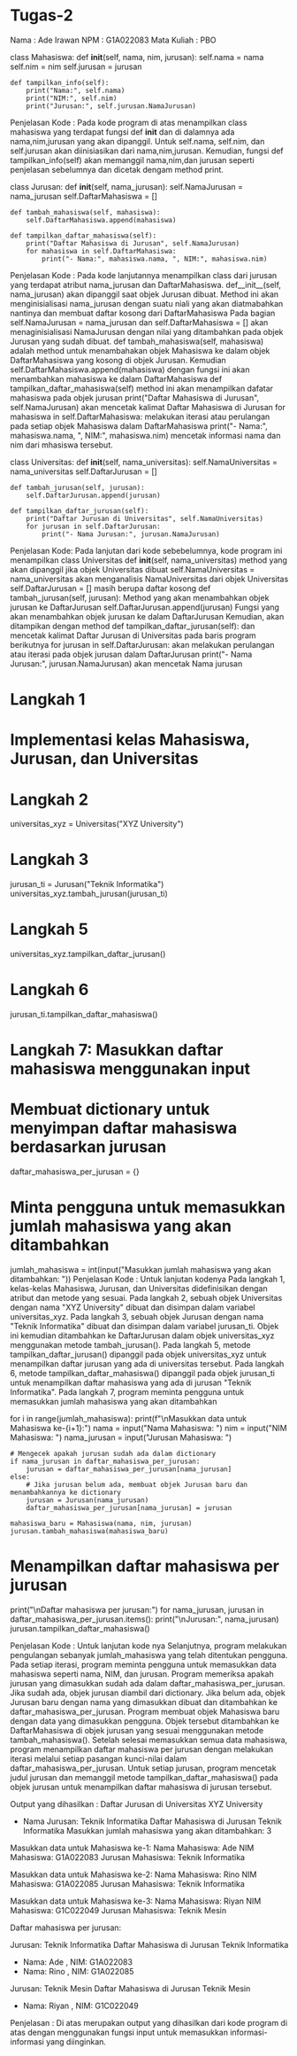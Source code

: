 # Tugas-2
Nama : Ade Irawan
NPM : G1A022083
Mata Kuliah : PBO



class Mahasiswa:
    def __init__(self, nama, nim, jurusan):
        self.nama = nama
        self.nim = nim
        self.jurusan = jurusan

    def tampilkan_info(self):
        print("Nama:", self.nama)
        print("NIM:", self.nim)
        print("Jurusan:", self.jurusan.NamaJurusan)
Penjelasan Kode :
Pada kode program di atas menampilkan class mahasiswa yang terdapat fungsi def __init__ dan di dalamnya ada nama,nim,jurusan yang akan dipanggil.
Untuk self.nama, self.nim, dan self.jurusan akan diinisiasikan dari nama,nim,jurusan. Kemudian, fungsi def tampilkan_info(self) akan memanggil nama,nim,dan jurusan
seperti penjelasan sebelumnya dan dicetak dengam method print.


class Jurusan:
    def __init__(self, nama_jurusan):
        self.NamaJurusan = nama_jurusan
        self.DaftarMahasiswa = []

    def tambah_mahasiswa(self, mahasiswa):
        self.DaftarMahasiswa.append(mahasiswa)

    def tampilkan_daftar_mahasiswa(self):
        print("Daftar Mahasiswa di Jurusan", self.NamaJurusan)
        for mahasiswa in self.DaftarMahasiswa:
            print("- Nama:", mahasiswa.nama, ", NIM:", mahasiswa.nim)
Penjelasan Kode :
Pada kode lanjutannya menampilkan class dari jurusan yang terdapat atribut nama_jurusan dan DaftarMahasiswa. 
def__init__(self, nama_jurusan) akan dipanggil saat objek Jurusan dibuat. Method ini akan menginisialisasi nama_jurusan dengan suatu niali yang akan diatmabahkan nantinya dan membuat daftar kosong dari DaftarMahasiswa
Pada bagian  self.NamaJurusan = nama_jurusan dan self.DaftarMahasiswa = [] akan menaginisialisasi NamaJurusan dengan nilai yang ditambahkan pada objek Jurusan yang sudah dibuat.
def tambah_mahasiswa(self, mahasiswa) adalah method untuk menambahakan objek Mahasiswa ke dalam objek DaftarMahasiswa yang kosong di objek Jurusan.
Kemudian self.DaftarMahasiswa.append(mahasiswa) dengan fungsi ini akan menambahkan mahasiswa ke dalam DaftarMahasiswa
def tampilkan_daftar_mahasiswa(self) method ini akan menampilkan dafatar mahasiswa pada objek jurusan
print("Daftar Mahasiswa di Jurusan", self.NamaJurusan) akan mencetak kalimat Daftar Mahasiswa di Jurusan
for mahasiswa in self.DaftarMahasiswa: melakukan iterasi atau perulangan pada setiap objek Mahasiswa dalam DaftarMahasiswa
print("- Nama:", mahasiswa.nama, ", NIM:", mahasiswa.nim) mencetak informasi nama dan nim dari mhasiswa tersebut.



class Universitas:
    def __init__(self, nama_universitas):
        self.NamaUniversitas = nama_universitas
        self.DaftarJurusan = []

    def tambah_jurusan(self, jurusan):
        self.DaftarJurusan.append(jurusan)

    def tampilkan_daftar_jurusan(self):
        print("Daftar Jurusan di Universitas", self.NamaUniversitas)
        for jurusan in self.DaftarJurusan:
            print("- Nama Jurusan:", jurusan.NamaJurusan)
  Penjelasan Kode:
  Pada lanjutan dari kode sebebelumnya, kode program ini menampilkan class Universitas
  def __init__(self, nama_universitas) method yang akan dipanggil jika objek Universitas dibuat
  self.NamaUniversitas = nama_universitas akan menganalisis NamaUniversitas dari objek Universitas
  self.DaftarJurusan = [] masih berupa daftar kosong
  def tambah_jurusan(self, jurusan): Method yang akan menambahkan objek jurusan ke DaftarJurusan
  self.DaftarJurusan.append(jurusan) Fungsi yang akan menambahkan objek jurusan ke dalam DaftarJurusan
  Kemudian, akan ditampikan dengan method   def tampilkan_daftar_jurusan(self): dan mencetak kalimat Daftar Jurusan di Universitas pada baris program berikutnya
  for jurusan in self.DaftarJurusan: akan melakukan perulangan atau iterasi pada objek jurusan dalam DaftarJurusan
  print("- Nama Jurusan:", jurusan.NamaJurusan) akan mencetak Nama jurusan
  
  
# Langkah 1
# Implementasi kelas Mahasiswa, Jurusan, dan Universitas

# Langkah 2
universitas_xyz = Universitas("XYZ University")

# Langkah 3
jurusan_ti = Jurusan("Teknik Informatika")
universitas_xyz.tambah_jurusan(jurusan_ti)

# Langkah 5
universitas_xyz.tampilkan_daftar_jurusan()

# Langkah 6
jurusan_ti.tampilkan_daftar_mahasiswa()
# Langkah 7: Masukkan daftar mahasiswa menggunakan input

# Membuat dictionary untuk menyimpan daftar mahasiswa berdasarkan jurusan
daftar_mahasiswa_per_jurusan = {}

# Minta pengguna untuk memasukkan jumlah mahasiswa yang akan ditambahkan
jumlah_mahasiswa = int(input("Masukkan jumlah mahasiswa yang akan ditambahkan: "))
Penjelasan Kode :
Untuk lanjutan kodenya 
Pada langkah 1, kelas-kelas Mahasiswa, Jurusan, dan Universitas didefinisikan dengan atribut dan metode yang sesuai.
Pada langkah 2, sebuah objek Universitas dengan nama "XYZ University" dibuat dan disimpan dalam variabel universitas_xyz.
Pada langkah 3, sebuah objek Jurusan dengan nama "Teknik Informatika" dibuat dan disimpan dalam variabel jurusan_ti. Objek ini kemudian ditambahkan ke DaftarJurusan dalam objek universitas_xyz menggunakan metode tambah_jurusan().
Pada langkah 5, metode tampilkan_daftar_jurusan() dipanggil pada objek universitas_xyz untuk menampilkan daftar jurusan yang ada di universitas tersebut.
Pada langkah 6, metode tampilkan_daftar_mahasiswa() dipanggil pada objek jurusan_ti untuk menampilkan daftar mahasiswa yang ada di jurusan "Teknik Informatika".
Pada langkah 7, program meminta pengguna untuk memasukkan jumlah mahasiswa yang akan ditambahkan



for i in range(jumlah_mahasiswa):
    print(f"\nMasukkan data untuk Mahasiswa ke-{i+1}:")
    nama = input("Nama Mahasiswa: ")
    nim = input("NIM Mahasiswa: ")
    nama_jurusan = input("Jurusan Mahasiswa: ")

    # Mengecek apakah jurusan sudah ada dalam dictionary
    if nama_jurusan in daftar_mahasiswa_per_jurusan:
        jurusan = daftar_mahasiswa_per_jurusan[nama_jurusan]
    else:
        # Jika jurusan belum ada, membuat objek Jurusan baru dan menambahkannya ke dictionary
        jurusan = Jurusan(nama_jurusan)
        daftar_mahasiswa_per_jurusan[nama_jurusan] = jurusan

    mahasiswa_baru = Mahasiswa(nama, nim, jurusan)
    jurusan.tambah_mahasiswa(mahasiswa_baru)

# Menampilkan daftar mahasiswa per jurusan
print("\nDaftar mahasiswa per jurusan:")
for nama_jurusan, jurusan in daftar_mahasiswa_per_jurusan.items():
    print("\nJurusan:", nama_jurusan)
    jurusan.tampilkan_daftar_mahasiswa()

Penjelasan Kode :
Untuk lanjutan kode nya Selanjutnya, program melakukan pengulangan sebanyak jumlah_mahasiswa yang telah ditentukan pengguna. Pada setiap iterasi, program meminta pengguna untuk memasukkan data mahasiswa seperti nama, NIM, dan jurusan.
Program memeriksa apakah jurusan yang dimasukkan sudah ada dalam daftar_mahasiswa_per_jurusan. Jika sudah ada, objek jurusan diambil dari dictionary. Jika belum ada, objek Jurusan baru dengan nama yang dimasukkan dibuat dan ditambahkan ke daftar_mahasiswa_per_jurusan.
Program membuat objek Mahasiswa baru dengan data yang dimasukkan pengguna. Objek tersebut ditambahkan ke DaftarMahasiswa di objek jurusan yang sesuai menggunakan metode tambah_mahasiswa().
Setelah selesai memasukkan semua data mahasiswa, program menampilkan daftar mahasiswa per jurusan dengan melakukan iterasi melalui setiap pasangan kunci-nilai dalam daftar_mahasiswa_per_jurusan. Untuk setiap jurusan, program mencetak judul jurusan dan memanggil metode tampilkan_daftar_mahasiswa() pada objek jurusan untuk menampilkan daftar mahasiswa di jurusan tersebut.
  

Output yang dihasilkan :
Daftar Jurusan di Universitas XYZ University
- Nama Jurusan: Teknik Informatika
Daftar Mahasiswa di Jurusan Teknik Informatika
Masukkan jumlah mahasiswa yang akan ditambahkan: 3

Masukkan data untuk Mahasiswa ke-1:
Nama Mahasiswa: Ade
NIM Mahasiswa: G1A022083
Jurusan Mahasiswa: Teknik Informatika

Masukkan data untuk Mahasiswa ke-2:
Nama Mahasiswa: Rino
NIM Mahasiswa: G1A022085
Jurusan Mahasiswa: Teknik Informatika

Masukkan data untuk Mahasiswa ke-3:
Nama Mahasiswa: Riyan
NIM Mahasiswa: G1C022049
Jurusan Mahasiswa: Teknik Mesin

Daftar mahasiswa per jurusan:

Jurusan: Teknik Informatika
Daftar Mahasiswa di Jurusan Teknik Informatika
- Nama: Ade , NIM: G1A022083
- Nama: Rino , NIM: G1A022085

Jurusan: Teknik Mesin
Daftar Mahasiswa di Jurusan Teknik Mesin
- Nama: Riyan , NIM: G1C022049

Penjelasan :
Di atas merupakan output yang dihasilkan dari kode program di atas dengan menggunakan fungsi input untuk memasukkan informasi-informasi yang diinginkan.
